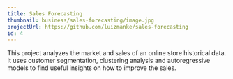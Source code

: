 ```yaml
---
title: Sales Forecasting
thumbnail: business/sales-forecasting/image.jpg
projectUrl: https://github.com/luizmanke/sales-forecasting
id: 4
---
```


This project analyzes the market and sales of an online store historical data. It uses customer segmentation, clustering analysis and autoregressive models to find useful insights on how to improve the sales.
